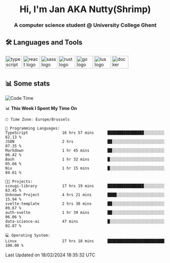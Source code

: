 <h1 align="center">Hi, I'm Jan AKA Nutty(Shrimp)</h1>
<h3 align="center">A computer science student @ University College Ghent</h3>

<h2 align="left">🛠️ Languages and Tools</h2>

###

<div align="left">
  <img src="https://cdn.jsdelivr.net/gh/devicons/devicon/icons/typescript/typescript-original.svg" height="40" width="52" alt="typescript logo"  />
  <img src="https://cdn.jsdelivr.net/gh/devicons/devicon/icons/react/react-original.svg" height="40" width="52" alt="react logo"  />
  <img src="https://cdn.jsdelivr.net/gh/devicons/devicon/icons/sass/sass-original.svg" height="40" width="52" alt="sass logo"  />
  <img src="https://cdn.jsdelivr.net/gh/devicons/devicon@latest/icons/rust/rust-original.svg" height="40" width="52" alt="rust logo" />
  <img src="https://cdn.jsdelivr.net/gh/devicons/devicon/icons/go/go-original.svg" height="40" width="52" alt="go logo"  />
  <img src="https://cdn.jsdelivr.net/gh/devicons/devicon/icons/lua/lua-original.svg" height="40" width="52" alt="lua logo"  />
  <img src="https://cdn.jsdelivr.net/gh/devicons/devicon/icons/docker/docker-original.svg" height="40" width="52" alt="docker logo"  />
</div>

<h2>📊 Some stats</h2>

<!--START_SECTION:waka-->
![Code Time](http://img.shields.io/badge/Code%20Time-4%2C211%20hrs%2032%20mins-blue)

📊 **This Week I Spent My Time On** 

```text
🕑︎ Time Zone: Europe/Brussels

💬 Programming Languages: 
TypeScript               16 hrs 57 mins      ████████████████░░░░░░░░░   62.13 % 
JSON                     2 hrs               ██░░░░░░░░░░░░░░░░░░░░░░░   07.35 % 
Markdown                 1 hr 45 mins        ██░░░░░░░░░░░░░░░░░░░░░░░   06.42 % 
Bash                     1 hr 32 mins        █░░░░░░░░░░░░░░░░░░░░░░░░   05.66 % 
Nix                      1 hr 15 mins        █░░░░░░░░░░░░░░░░░░░░░░░░   04.61 % 

🐱‍💻 Projects: 
scougi-library           17 hrs 19 mins      ████████████████░░░░░░░░░   63.45 % 
Unknown Project          4 hrs 21 mins       ████░░░░░░░░░░░░░░░░░░░░░   15.94 % 
svelte-template          2 hrs 38 mins       ██░░░░░░░░░░░░░░░░░░░░░░░   09.67 % 
auth-svelte              1 hr 39 mins        ██░░░░░░░░░░░░░░░░░░░░░░░   06.06 % 
data-science-ai          47 mins             █░░░░░░░░░░░░░░░░░░░░░░░░   02.87 % 

💻 Operating System: 
Linux                    27 hrs 18 mins      █████████████████████████   100.00 % 
```


 Last Updated on 18/02/2024 18:35:32 UTC
<!--END_SECTION:waka-->
